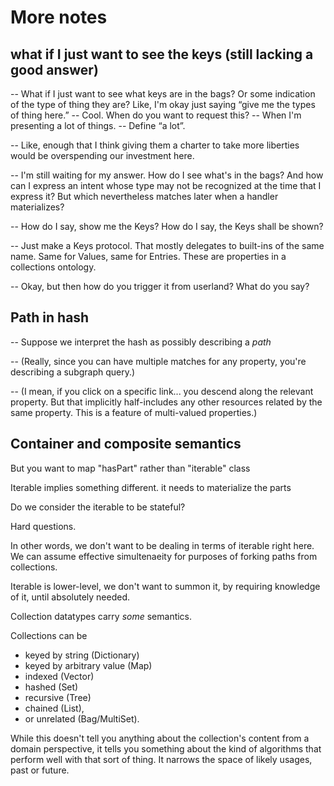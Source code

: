 # More notes

## what if I just want to see the keys (still lacking a good answer)

-- What if I just want to see what keys are in the bags?
   Or some indication of the type of thing they are?
   Like, I'm okay just saying “give me the types of thing here.”
-- Cool.  When do you want to request this?
-- When I'm presenting a lot of things.
-- Define “a lot”.

-- Like, enough that I think giving them a charter to take more liberties
   would be overspending our investment here.

-- I'm still waiting for my answer.  How do I see what's in the bags?
And how can I express an intent whose type may not be recognized at the
time that I express it?  But which nevertheless matches later when a
handler materializes?

-- How do I say, show me the Keys?  How do I say, the Keys shall be shown?

-- Just make a Keys protocol.  That mostly delegates to built-ins of the
   same name.  Same for Values, same for Entries.  These are properties
   in a collections ontology.

-- Okay, but then how do you trigger it from userland?  What do you say?

## Path in hash

-- Suppose we interpret the hash as possibly describing a *path*

-- (Really, since you can have multiple matches for any property, you're
   describing a subgraph query.)

-- (I mean, if you click on a specific link... you descend along the
   relevant property.  But that implicitly half-includes any other
   resources related by the same property.  This is a feature of
   multi-valued properties.)

## Container and composite semantics

But you want to map "hasPart" rather than "iterable" class

Iterable implies something different.  it needs to materialize the parts

Do we consider the iterable to be stateful?

Hard questions.

In other words, we don't want to be dealing in terms of iterable right here.  We
can assume effective simultenaeity for purposes of forking paths from
collections.

Iterable is lower-level, we don't want to summon it, by requiring
knowledge of it, until absolutely needed.

Collection datatypes carry *some* semantics.

Collections can be
- keyed by string (Dictionary)
- keyed by arbitrary value (Map)
- indexed (Vector)
- hashed (Set)
- recursive (Tree)
- chained (List),
- or unrelated (Bag/MultiSet).

While this doesn't tell you anything about the collection's content from
a domain perspective, it tells you something about the kind of algorithms
that perform well with that sort of thing.  It narrows the space of
likely usages, past or future.
